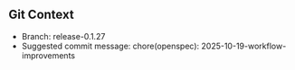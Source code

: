 ## Git Context

- Branch: release-0.1.27
- Suggested commit message: chore(openspec): 2025-10-19-workflow-improvements
